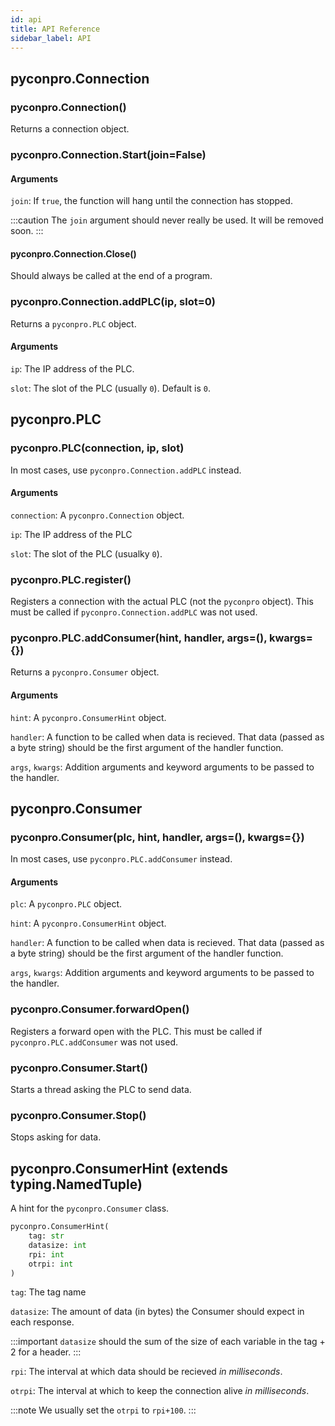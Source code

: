 ```yaml
---
id: api
title: API Reference
sidebar_label: API
---
```


## pyconpro.Connection

### pyconpro.Connection()

Returns a connection object.

### pyconpro.Connection.Start(join=False)

#### Arguments

`join`: If `true`, the function will hang until the connection has stopped.

:::caution
The `join` argument should never really be used. It will be removed soon.
:::

#### pyconpro.Connection.Close()

Should always be called at the end of a program.


### pyconpro.Connection.addPLC(ip, slot=0)

Returns a `pyconpro.PLC` object.

#### Arguments

`ip`: The IP address of the PLC.

`slot`: The slot of the PLC (usually `0`). Default is `0`.


## pyconpro.PLC

### pyconpro.PLC(connection, ip, slot)

In most cases, use `pyconpro.Connection.addPLC` instead.

#### Arguments

`connection`: A `pyconpro.Connection` object.

`ip`: The IP address of the PLC

`slot`: The slot of the PLC (usualky `0`).


### pyconpro.PLC.register()

Registers a connection with the actual PLC (not the `pyconpro` object).
This must be called if `pyconpro.Connection.addPLC` was not used.


###  pyconpro.PLC.addConsumer(hint, handler, args=(), kwargs={})

Returns a `pyconpro.Consumer` object.

#### Arguments

`hint`: A `pyconpro.ConsumerHint` object.

`handler`: A function to be called when data is recieved.
That data (passed as a byte string) should be the first argument of the handler function.

`args`, `kwargs`: Addition arguments and keyword arguments to be passed to the handler.


## pyconpro.Consumer

### pyconpro.Consumer(plc, hint, handler, args=(), kwargs={})

In most cases, use `pyconpro.PLC.addConsumer` instead.

#### Arguments

`plc`: A `pyconpro.PLC` object.

`hint`: A `pyconpro.ConsumerHint` object.

`handler`: A function to be called when data is recieved.
That data (passed as a byte string) should be the first argument of the handler function.

`args`, `kwargs`: Addition arguments and keyword arguments to be passed to the handler.


### pyconpro.Consumer.forwardOpen()

Registers a forward open with the PLC.
This must be called if `pyconpro.PLC.addConsumer` was not used.


### pyconpro.Consumer.Start()

Starts a thread asking the PLC to send data.


### pyconpro.Consumer.Stop()

Stops asking for data.


## pyconpro.ConsumerHint (extends typing.NamedTuple)

A hint for the `pyconpro.Consumer` class.

```python
pyconpro.ConsumerHint(
    tag: str
    datasize: int
    rpi: int
    otrpi: int
)
```

`tag`: The tag name

`datasize`: The amount of data (in bytes) the Consumer should expect in each response.

:::important
`datasize` should the sum of the size of each variable in the tag + 2 for a header.
:::

`rpi`: The interval at which data should be recieved *in milliseconds*.

`otrpi`: The interval at which to keep the connection alive *in milliseconds*.

:::note
We usually set the `otrpi` to `rpi+100`.
:::